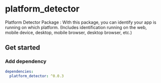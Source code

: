 # platform_detector

Platform Detector  Package : With this package, you can identify your app is running on which platform.
(Includes identification running on the web, mobile device, desktop, mobile browser, desktop browser, etc.)

## Get started

### Add dependency

```yaml
dependencies:
  platform_detector: ^0.0.3
```


